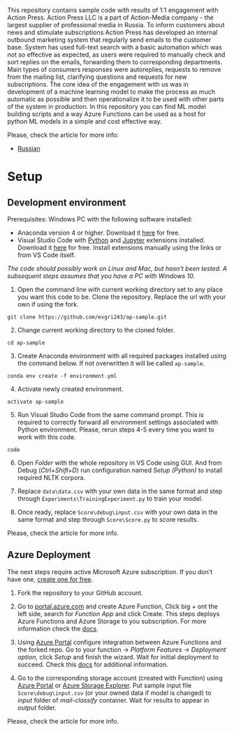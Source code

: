 This repository contains sample code with results of 1:1 engagement with Action Press. Action Press LLC is a part of Action-Media company - the largest supplier of professional media in Russia. To inform customers about news and stimulate subscriptions Action Press has developed an internal outbound marketing system that regularly send emails to the customer base. System has used full-text search with a basic automation which was not so effective as expected, as users were required to manually check and sort replies on the emails, forwarding them to corresponding departments. Main types of consumers responses were autoreplies, requests to remove from the mailing list, clarifying questions and requests for new subscriptions. The core idea of the engagement with us was in development of a machine learning model to make the process as much automatic as possible and then operationalize it to be used with other parts of the system in production. In this repository you can find ML model building scripts and a way Azure Functions can be used as a host for python ML models in a simple and cost effective way.

Please, check the article for more info:
* [Russian]()

# Setup

## Development environment

Prerequisites:
Windows PC with the following software installed:
* Anaconda version 4 or higher. Download it [here](https://www.anaconda.com/download/) for free.
* Visual Studio Code with [Python](https://marketplace.visualstudio.com/items?itemName=ms-python.python) and [Jupyter](https://marketplace.visualstudio.com/items?itemName=donjayamanne.jupyter) extensions installed. Download it [here](https://code.visualstudio.com/) for free. Install extensions manually using the links or from VS Code itself.

_The code should possibly work on Linux and Mac, but hasn't been tested. A subsequent steps assumes that you have a PC with Windows 10._

1. Open the command line with current working directory set to any place you want this code to be. Clone the repository. Replace the url with your own if using the fork.

```
git clone https://github.com/evgri243/ap-sample.git
```
2. Change current working directory to the cloned folder.

```
cd ap-sample
```

3. Create Anaconda environment with all required packages installed using the command below. If not overwritten it will be called `ap-sample`.

```
conda env create -f environment.yml
```

4. Activate newly created environment.

```
activate ap-sample
```

5. Run Visual Studio Code from the same command prompt. This is required to correctly forward all environment settings associated with Python environment. Please, rerun steps 4-5 every time you want to work with this code.

```
code
```

6. Open _Folder_ with the whole repository in VS Code using GUI. And from Debug (_Ctrl+Shift+D_) run configuration named _Setup (Python)_ to install required NLTK corpora.

7. Replace `data\data.csv` with your own data in the same format and step through `Experiments\TrainingExperiment.py` to train your model.

8. Once ready, replace `Score\debug\input.csv` with your own data in the same format and step through `Score\Score.py` to score results.
 
Please, check the article for more info.

## Azure Deployment

The next steps require active Microsoft Azure subscription. If you don't have one, [create one for free](https://azure.microsoft.com/en-us/free/).

1. Fork the repository to your GitHub account.

2. Go to [portal.azure.com](https://portal.azure.com/) and create Azure Function, Click big _+_ ont the left side, search for _Function App_ and click Create. This steps deploys Azure Functions and Azure Storage to you subscription. For more information check the [docs](https://docs.microsoft.com/en-us/azure/azure-functions/functions-create-first-azure-function).

3. Using [Azure Portal](https://portal.azure.com/) configure integration between Azure Functions and the forked repo. Go to your function -> _Platform Features_ -> _Deployment option_, click _Setup_ and finish the wizard. Wait for initial deployment to succeed. Check this [docs](https://docs.microsoft.com/en-us/azure/azure-functions/functions-continuous-deployment#set-up-continuous-deployment) for additional information.

4. Go to the corresponding storage account (created with Function) using [Azure Portal](https://portal.azure.com/) or [Azure Storage Explorer](https://azure.microsoft.com/en-us/features/storage-explorer/). Put sample input file `Score\debug\input.csv` (or your owned data if model is changed) to _input_ folder of _mail-classify_ container. Wait for results to appear in _output_ folder.

Please, check the article for more info.